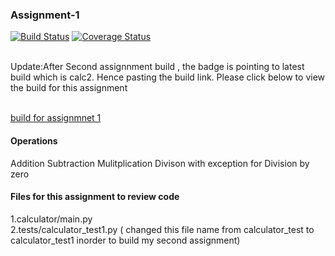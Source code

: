 
### Assignment-1
[![Build Status](https://app.travis-ci.com/njitvjk/calc2.svg?branch=main)](https://app.travis-ci.com/njitvjk/calc2)
[![Coverage Status](https://coveralls.io/repos/github/njitvjk/calc2/badge.svg?branch=calc_part2)](https://coveralls.io/github/njitvjk/calc2?branch=calc_part2)

<br/>
Update:After Second assignnment build , the badge is pointing to latest build which is calc2. Hence pasting the build link. Please click below to view the build for this assignment<br/><br/>

[build for assignmnet 1](https://app.travis-ci.com/github/njitvjk/calc2/builds/241320285)

#### Operations
Addition
Subtraction
Mulitplication
Divison with exception for Division by zero

#### Files for this assignment to review code
1.calculator/main.py<br/>
2.tests/calculator_test1.py ( changed this file name from calculator_test to calculator_test1 inorder to build my second assignment)








